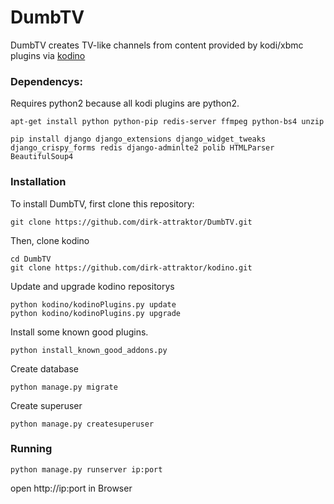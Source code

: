 DumbTV
======
DumbTV creates TV-like channels from content provided by kodi/xbmc plugins via [kodino](https://github.com/dirk-attraktor/kodino)


### Dependencys:

Requires python2 because all kodi plugins are python2. 

```Shell
apt-get install python python-pip redis-server ffmpeg python-bs4 unzip
```
```Shell
pip install django django_extensions django_widget_tweaks django_crispy_forms redis django-adminlte2 polib HTMLParser BeautifulSoup4
```


### Installation

To install DumbTV, first clone this repository:
```Shell
git clone https://github.com/dirk-attraktor/DumbTV.git
```

Then, clone kodino
```Shell
cd DumbTV
git clone https://github.com/dirk-attraktor/kodino.git
```

Update and upgrade kodino repositorys
```Shell
python kodino/kodinoPlugins.py update
python kodino/kodinoPlugins.py upgrade
```

Install some known good plugins.
```Shell
python install_known_good_addons.py
```

Create database
```Shell
python manage.py migrate 
```

Create superuser
```Shell
python manage.py createsuperuser
```

### Running

    python manage.py runserver ip:port

open http://ip:port  in Browser

    
